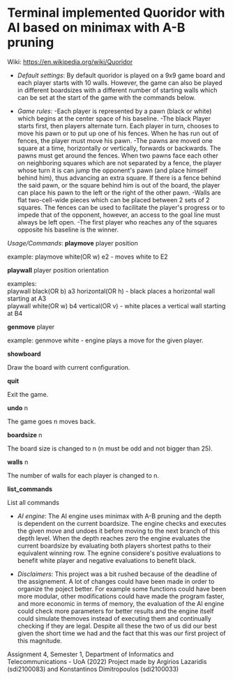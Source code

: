# Terminal implemented Quoridor with AI based on minimax with A-B pruning

Wiki: https://en.wikipedia.org/wiki/Quoridor


* *Default settings*:
  By default quoridor is played on a 9x9 game board and each player starts with 10 walls. However, the game can also be played in different boardsizes with a different number of starting walls which can be set at the start of the game with the commands below.

* *Game rules*:
 -Each player is represented by a pawn (black or white) which begins at the center space of his baseline.
 -The black Player starts first, then players alternate turn. Each player in turn, chooses to move his pawn or to put up one of his fences. When he has run out of fences, the player must move his pawn.
 -The pawns are moved one square at a time, horizontally or vertically, forwards or backwards. The pawns must get around the fences. When two pawns face each other on neighboring squares which are not separated by a fence, the player whose turn it is can jump the opponent's pawn (and place himself behind him), thus advancing an extra square. If there is a fence behind the said pawn, or the square behind him is out of the board, the player can place his pawn to the left or the right of the other pawn.
 -Walls are flat two-cell-wide pieces which can be placed between 2 sets of 2 squares. The fences can be used to facilitate the player's progress or to impede that of the opponent, however, an access to the goal line must always be left open.
 -The first player who reaches any of the squares opposite his baseline is the winner.

*Usage/Commands*:
**playmove** player position <br/>

  example: playmove white(OR w) e2 - moves white to E2
  
**playwall** player position orientation <br/>

  examples:<br/>
  playwall black(OR b) a3 horizontal(OR h) - black places a horizontal wall starting at A3 <br/>
  playwall white(OR w) b4 vertical(OR v) - white places a vertical wall starting at B4 <br/>
  
**genmove** player <br/>

  example: genmove white - engine plays a move for the given player.
 
**showboard** <br/>

  Draw the board with current configuration.
  
**quit** <br/>

  Exit the game.
  
**undo** n <br/>

  The game goes n moves back.
  
**boardsize** n <br/>

  The board size is changed to n (n must be odd and not bigger than 25).
  
**walls** n <br/>

  The number of walls for each player is changed to n.
  
**list_commands** <br/>

  List all commands


* *AI engine*:
  The AI engine uses minimax with A-B pruning and the depth is dependent on the current boardsize. The engine checks and executes the given move and undoes it before moving to the next branch of this depth level. When the depth reaches zero the engine evaluates the current boardsize by evaluating both players shortest paths to their equivalent winning row. The egnine considere's positive evaluations to benefit white player and negative evaluations to benefit black.


* *Disclaimers*:
  This project was a bit rushed because of the deadline of the assignement.
  A lot of changes could have been made in order to organize the poject better. For example some functions could have been more modular, other modifications could have made the program faster, and more economic in terms of memory, the evaluation of the AI engine could check more parameters for better results and the engine itself could simulate themoves instead of executing them and continually checking if they are legal.
  Despite all these the two of us did our best given the short time we had and the fact that this was our first project of this magnitude.

Assignment 4, Semester 1, Department of Informatics and Telecommunications - UoA (2022)
Project made by Argirios Lazaridis (sdi2100083) and Konstantinos Dimitropoulos (sdi2100033)
